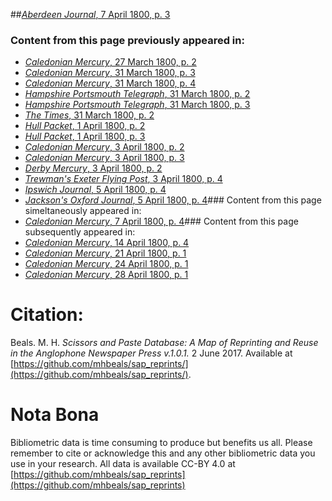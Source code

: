 ##[*Aberdeen Journal*, 7 April 1800, p. 3](https://mhbeals.github.io/sap_html/Aberdeen-Journal/Aberdeen-Journal-7-April-1800-p-3)

### Content from this page previously appeared in:
+ [*Caledonian Mercury*, 27 March 1800, p. 2](https://mhbeals.github.io/sap_html/Caledonian-Mercury/Caledonian-Mercury-27-March-1800-p-2)
+ [*Caledonian Mercury*, 31 March 1800, p. 3](https://mhbeals.github.io/sap_html/Caledonian-Mercury/Caledonian-Mercury-31-March-1800-p-3)
+ [*Caledonian Mercury*, 31 March 1800, p. 4](https://mhbeals.github.io/sap_html/Caledonian-Mercury/Caledonian-Mercury-31-March-1800-p-4)
+ [*Hampshire Portsmouth Telegraph*, 31 March 1800, p. 2](https://mhbeals.github.io/sap_html/Hampshire-Portsmouth-Telegraph/Hampshire-Portsmouth-Telegraph-31-March-1800-p-2)
+ [*Hampshire Portsmouth Telegraph*, 31 March 1800, p. 3](https://mhbeals.github.io/sap_html/Hampshire-Portsmouth-Telegraph/Hampshire-Portsmouth-Telegraph-31-March-1800-p-3)
+ [*The Times*, 31 March 1800, p. 2](https://mhbeals.github.io/sap_html/The-Times/The-Times-31-March-1800-p-2)
+ [*Hull Packet*, 1 April 1800, p. 2](https://mhbeals.github.io/sap_html/Hull-Packet/Hull-Packet-1-April-1800-p-2)
+ [*Hull Packet*, 1 April 1800, p. 3](https://mhbeals.github.io/sap_html/Hull-Packet/Hull-Packet-1-April-1800-p-3)
+ [*Caledonian Mercury*, 3 April 1800, p. 2](https://mhbeals.github.io/sap_html/Caledonian-Mercury/Caledonian-Mercury-3-April-1800-p-2)
+ [*Caledonian Mercury*, 3 April 1800, p. 3](https://mhbeals.github.io/sap_html/Caledonian-Mercury/Caledonian-Mercury-3-April-1800-p-3)
+ [*Derby Mercury*, 3 April 1800, p. 2](https://mhbeals.github.io/sap_html/Derby-Mercury/Derby-Mercury-3-April-1800-p-2)
+ [*Trewman's Exeter Flying Post*, 3 April 1800, p. 4](https://mhbeals.github.io/sap_html/Trewman's-Exeter-Flying-Post/Trewman's-Exeter-Flying-Post-3-April-1800-p-4)
+ [*Ipswich Journal*, 5 April 1800, p. 4](https://mhbeals.github.io/sap_html/Ipswich-Journal/Ipswich-Journal-5-April-1800-p-4)
+ [*Jackson's Oxford Journal*, 5 April 1800, p. 4](https://mhbeals.github.io/sap_html/Jackson's-Oxford-Journal/Jackson's-Oxford-Journal-5-April-1800-p-4)### Content from this page simeltaneously appeared in:
+ [*Caledonian Mercury*, 7 April 1800, p. 4](https://mhbeals.github.io/sap_html/Caledonian-Mercury/Caledonian-Mercury-7-April-1800-p-4)### Content from this page subsequently appeared in:
+ [*Caledonian Mercury*, 14 April 1800, p. 4](https://mhbeals.github.io/sap_html/Caledonian-Mercury/Caledonian-Mercury-14-April-1800-p-4)
+ [*Caledonian Mercury*, 21 April 1800, p. 1](https://mhbeals.github.io/sap_html/Caledonian-Mercury/Caledonian-Mercury-21-April-1800-p-1)
+ [*Caledonian Mercury*, 24 April 1800, p. 1](https://mhbeals.github.io/sap_html/Caledonian-Mercury/Caledonian-Mercury-24-April-1800-p-1)
+ [*Caledonian Mercury*, 28 April 1800, p. 1](https://mhbeals.github.io/sap_html/Caledonian-Mercury/Caledonian-Mercury-28-April-1800-p-1)
                    
# Citation: 

Beals. M. H. *Scissors and Paste Database: A Map of Reprinting and Reuse in the Anglophone Newspaper Press v.1.0.1.* 2 June 2017. Available at [https://github.com/mhbeals/sap_reprints/](https://github.com/mhbeals/sap_reprints/). 
                    
# Nota Bona

Bibliometric data is time consuming to produce but benefits us all. Please remember to cite or acknowledge this and any other bibliometric data you use in your research. All data is available CC-BY 4.0 at [https://github.com/mhbeals/sap_reprints](https://github.com/mhbeals/sap_reprints)